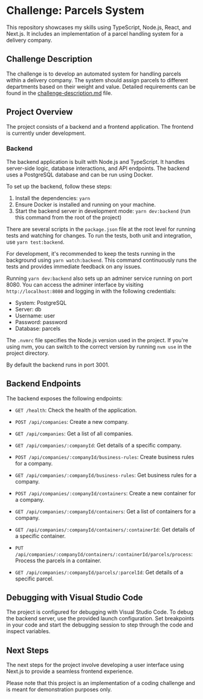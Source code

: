 # Challenge: Parcels System

This repository showcases my skills using TypeScript, Node.js, React, and Next.js. It includes an implementation of a parcel handling system for a delivery company.

## Challenge Description

The challenge is to develop an automated system for handling parcels within a delivery company. The system should assign parcels to different departments based on their weight and value. Detailed requirements can be found in the [challenge-description.md](challenge-description.md) file.

## Project Overview

The project consists of a backend and a frontend application. The frontend is currently under development.

### Backend

The backend application is built with Node.js and TypeScript. It handles server-side logic, database interactions, and API endpoints. The backend uses a PostgreSQL database and can be run using Docker.

To set up the backend, follow these steps:

1. Install the dependencies: `yarn`
2. Ensure Docker is installed and running on your machine.
3. Start the backend server in development mode: `yarn dev:backend` (run this command from the root of the project)

There are several scripts in the `package.json` file at the root level for running tests and watching for changes. To run the tests, both unit and integration, use `yarn test:backend`.

For development, it's recommended to keep the tests running in the background using `yarn watch:backend`. This command continuously runs the tests and provides immediate feedback on any issues.

Running `yarn dev:backend` also sets up an adminer service running on port 8080. You can access the adminer interface by visiting `http://localhost:8080` and logging in with the following credentials:

- System: PostgreSQL
- Server: db
- Username: user
- Password: password
- Database: parcels

The `.nvmrc` file specifies the Node.js version used in the project. If you're using nvm, you can switch to the correct version by running `nvm use` in the project directory.

By default the backend runs in port 3001.

## Backend Endpoints

The backend exposes the following endpoints:

- `GET /health`: Check the health of the application.

- `POST /api/companies`: Create a new company.
- `GET /api/companies`: Get a list of all companies.
- `GET /api/companies/:companyId`: Get details of a specific company.

- `POST /api/companies/:companyId/business-rules`: Create business rules for a company.
- `GET /api/companies/:companyId/business-rules`: Get business rules for a company.

- `POST /api/companies/:companyId/containers`: Create a new container for a company.
- `GET /api/companies/:companyId/containers`: Get a list of containers for a company.
- `GET /api/companies/:companyId/containers/:containerId`: Get details of a specific container.

- `PUT /api/companies/:companyId/containers/:containerId/parcels/process`: Process the parcels in a container.
- `GET /api/companies/:companyId/parcels/:parcelId`: Get details of a specific parcel.

## Debugging with Visual Studio Code

The project is configured for debugging with Visual Studio Code. To debug the backend server, use the provided launch configuration. Set breakpoints in your code and start the debugging session to step through the code and inspect variables.

## Next Steps

The next steps for the project involve developing a user interface using Next.js to provide a seamless frontend experience.

Please note that this project is an implementation of a coding challenge and is meant for demonstration purposes only.

